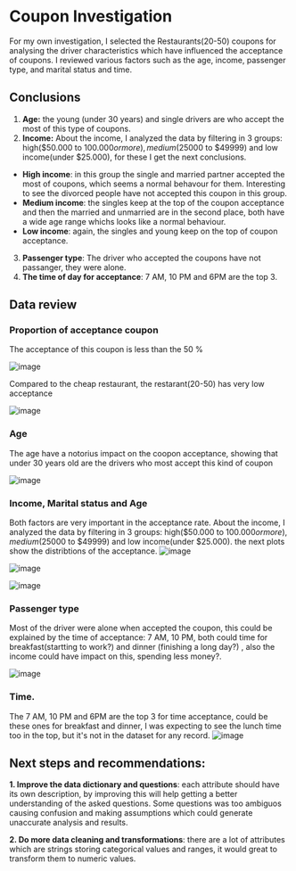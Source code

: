 # Coupon Investigation

For my own investigation, I selected the Restaurants(20-50) coupons for analysing the driver characteristics which have influenced the acceptance of coupons. I reviewed various factors such as the age, income, passenger type, and marital status and time.

## Conclusions
1. **Age:** the young (under 30 years) and single drivers are who accept the most of this type of coupons.
2. **Income:**
   About the income, I analyzed the data by filtering in 3 groups: high($50.000 to $100.000 or more), medium($25000 to $49999) and low income(under $25.000), for these I get the next conclusions.
* **High income**: in this group the single and married partner accepted the most of coupons, which seems a normal behavour for them. Interesting to see the divorced people have not accepted this coupon in this group.
* **Medium income**: the singles keep at the top of the coupon acceptance and then the married and unmarried are in the second place, both have a wide age range whichs looks like a normal behaviour.
* **Low income**: again, the singles and young keep on the top of coupon acceptance.
3. **Passenger type**: The driver  who accepted the coupons have not passanger, they were alone.
4. **The time of day for acceptance**: 7 AM, 10 PM and 6PM are the top 3. 

## Data review
### Proportion of acceptance coupon
The acceptance of this coupon is less than the 50 %

![image](https://github.com/DiegoHermosa/MLAICourse_m5/assets/160977826/15292c7d-b6d8-47ca-b411-ad4311b7dad6)

Compared to the cheap restaurant, the restarant(20-50) has very low acceptance

![image](https://github.com/DiegoHermosa/MLAICourse_m5/assets/160977826/effb9d02-2cc1-4d21-96ee-be5a6a99eaa5)


### Age
The age have a notorius impact on the coopon acceptance, showing that under 30 years old are the drivers who most accept this kind of coupon

![image](https://github.com/DiegoHermosa/MLAICourse_m5/assets/160977826/363d0a6a-18e1-42f4-bd12-d44a88295b68)

### Income, Marital status and Age

Both factors are very important in the acceptance rate. About the income, I analyzed the data by filtering in 3 groups: high($50.000 to $100.000 or more), medium($25000 to $49999) and low income(under $25.000). the next plots show the distribtions of the acceptance.
![image](https://github.com/DiegoHermosa/MLAICourse_m5/assets/160977826/2a3d6e9e-6733-4127-8440-8c70c8c49fb3)

![image](https://github.com/DiegoHermosa/MLAICourse_m5/assets/160977826/78b965fe-b965-47fe-85ca-7b48386629d0)

![image](https://github.com/DiegoHermosa/MLAICourse_m5/assets/160977826/117f033b-f636-4bbc-8e8c-b0962aa5f239)


### Passenger type

Most of the driver were alone when accepted the coupon, this could be explained by the time of acceptance: 7 AM, 10 PM, both could time for breakfast(startting to work?) and dinner (finishing a long day?) , also the income could have impact on this, spending less money?.

![image](https://github.com/DiegoHermosa/MLAICourse_m5/assets/160977826/cccdc9ac-831e-42ea-a236-3c294ee10b3c)


### Time.
The 7 AM, 10 PM and 6PM are the top 3 for time acceptance, could be these ones for breakfast and dinner, I was expecting to see the lunch time too in the top, but it's not in the dataset for any record.
![image](https://github.com/DiegoHermosa/MLAICourse_m5/assets/160977826/1fd6dd00-5963-4c77-8d89-1be1dfb036c3)


## Next steps and recommendations:
**1. Improve the data dictionary and questions**: each attribute should have its own description, by improving this will help getting a better understanding of the asked questions. Some questions was too ambiguos causing confusion and making assumptions which could generate unaccurate analysis and results.

**2. Do more data cleaning and transformations**: there are a lot of attributes which are strings storing categorical values and ranges, it would great to transform them to numeric values.




